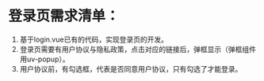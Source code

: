 # 登录页需求清单：
1. 基于login.vue已有的代码，实现登录页的开发。
2. 登录页需要有用户协议与隐私政策，点击对应的链接后，弹框显示（弹框组件用uv-popup）。
3. 用户协议前，有勾选框，代表是否同意用户协议，只有勾选了才能登录。
